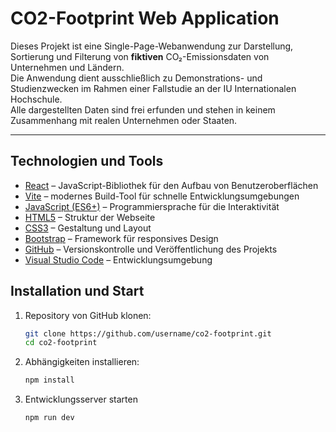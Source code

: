 # CO2-Footprint Web Application

Dieses Projekt ist eine Single-Page-Webanwendung zur Darstellung, Sortierung und Filterung von **fiktiven** CO₂-Emissionsdaten von Unternehmen und Ländern.  
Die Anwendung dient ausschließlich zu Demonstrations- und Studienzwecken im Rahmen einer Fallstudie an der IU Internationalen Hochschule.  
Alle dargestellten Daten sind frei erfunden und stehen in keinem Zusammenhang mit realen Unternehmen oder Staaten.

---

## Technologien und Tools

- [React](https://react.dev/) – JavaScript-Bibliothek für den Aufbau von Benutzeroberflächen  
- [Vite](https://vitejs.dev/) – modernes Build-Tool für schnelle Entwicklungsumgebungen  
- [JavaScript (ES6+)](https://developer.mozilla.org/en-US/docs/Web/JavaScript) – Programmiersprache für die Interaktivität  
- [HTML5](https://developer.mozilla.org/en-US/docs/Web/HTML) – Struktur der Webseite  
- [CSS3](https://developer.mozilla.org/en-US/docs/Web/CSS) – Gestaltung und Layout  
- [Bootstrap](https://getbootstrap.com/) – Framework für responsives Design  
- [GitHub](https://github.com/) – Versionskontrolle und Veröffentlichung des Projekts  
- [Visual Studio Code](https://code.visualstudio.com/) – Entwicklungsumgebung

## Installation und Start

1. Repository von GitHub klonen:
   ```bash
   git clone https://github.com/username/co2-footprint.git
   cd co2-footprint
2. Abhängigkeiten installieren:
   ```bash
   npm install
3. Entwicklungsserver starten
   ```bash
   npm run dev



